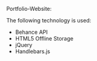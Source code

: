 Portfolio-Website:

The following technology is used:
* Behance API
* HTML5 Offline Storage
* jQuery
* Handlebars.js

